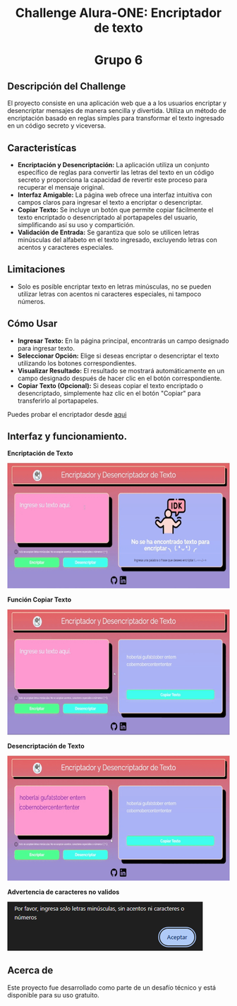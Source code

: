 <center>

<h1> Challenge Alura-ONE: Encriptador de texto </h1>
<h1> Grupo 6 </h1>

</center>

## Descripción del Challenge

El proyecto consiste en una aplicación web que a a los usuarios encriptar y desencriptar mensajes de manera sencilla y divertida. Utiliza un método de encriptación basado en reglas simples para transformar el texto ingresado en un código secreto y viceversa.

## Caracteristícas

- **Encriptación y Desencriptación:** La aplicación utiliza un conjunto específico de reglas para convertir las letras del texto en un código secreto y proporciona la capacidad de revertir este proceso para recuperar el mensaje original.
- **Interfaz Amigable:** La página web ofrece una interfaz intuitiva con campos claros para ingresar el texto a encriptar o desencriptar.
- **Copiar Texto:** Se incluye un botón que permite copiar fácilmente el texto encriptado o desencriptado al portapapeles del usuario, simplificando así su uso y compartición.
- **Validación de Entrada:** Se garantiza que solo se utilicen letras minúsculas del alfabeto en el texto ingresado, excluyendo letras con acentos y caracteres especiales.

## Limitaciones

- Solo es posible encriptar texto en letras minúsculas, no se pueden utilizar letras con acentos ni caracteres especiales, ni tampoco números.

## Cómo Usar

- **Ingresar Texto:** En la página principal, encontrarás un campo designado para ingresar texto.
- **Seleccionar Opción:** Elige si deseas encriptar o desencriptar el texto utilizando los botones correspondientes.
- **Visualizar Resultado:** El resultado se mostrará automáticamente en un campo designado después de hacer clic en el botón correspondiente.
- **Copiar Texto (Opcional):** Si deseas copiar el texto encriptado o desencriptado, simplemente haz clic en el botón "Copiar" para transferirlo al portapapeles.

Puedes probar el encriptador desde [aqui](https://miyinari22.github.io/Encriptador-Alura-Challenge/)

## Interfaz y funcionamiento.
**Encriptación de Texto**

![Función Encriptar](funcionamiento/encriptacion1.gif)

**Función Copiar Texto**

![Función Copiar Texto](funcionamiento/copiar1.gif)

**Desencriptación de Texto**

![Función Copiar Texto](funcionamiento/desencriptar1.gif)

**Advertencia de caracteres no validos**

![Advertencia](funcionamiento/advertencia.png)

## Acerca de

Este proyecto fue desarrollado como parte de un desafío técnico y está disponible para su uso gratuito.




